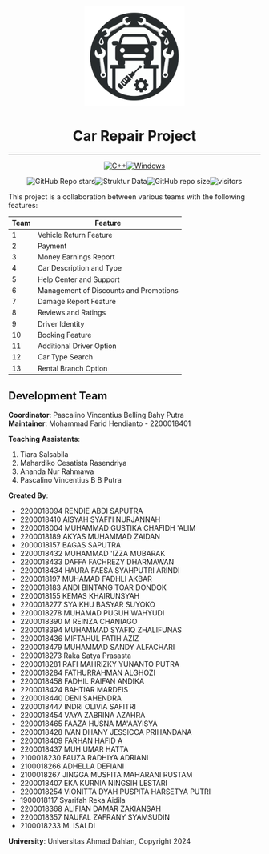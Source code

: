 
<!-- https://github.com/IRedDragonICY/car-repair-project -->
<p align="center">
  <img src="src/icon.png" width="200" height="200" />
</p>
<center><h1>Car Repair Project</h1></center>

___
<center>

[![C++](https://img.shields.io/badge/C%2B%2B-00599C?style=for-the-badge&logo=c%2B%2B&logoColor=white)](https://www.cplusplus.com/)[![Windows](https://img.shields.io/badge/Windows-0078D6?style=for-the-badge&logo=windows&logoColor=white)](https://www.microsoft.com/windows)
<!-- <!-- badge kotak besarnya sama collab -->
<!-- badge total bintang -->
![GitHub Repo stars](https://img.shields.io/github/stars/IRedDragonICY/car-repair-project?style=social)![Struktur Data](https://img.shields.io/badge/Struktur%20Data-2023-blue)![GitHub repo size](https://img.shields.io/github/repo-size/IRedDragonICY/car-repair-project)![visitors](https://visitor-badge.laobi.icu/badge?page_id=IRedDragonICY.car-repair-project)

</center>


This project is a collaboration between various teams with the following features:

| Team | Feature |
|------|---------|
| 1    | Vehicle Return Feature |
| 2    | Payment |
| 3    | Money Earnings Report |
| 4    | Car Description and Type |
| 5    | Help Center and Support |
| 6    | Management of Discounts and Promotions |
| 7    | Damage Report Feature |
| 8    | Reviews and Ratings |
| 9    | Driver Identity |
| 10   | Booking Feature |
| 11   | Additional Driver Option |
| 12   | Car Type Search |
| 13   | Rental Branch Option |

## Development Team

**Coordinator**: Pascalino Vincentius Belling Bahy Putra  
**Maintainer**: Mohammad Farid Hendianto - 2200018401

**Teaching Assistants**:  
1. Tiara Salsabila
2. Mahardiko Cesatista Rasendriya
3. Ananda Nur Rahmawa
4. Pascalino Vincentius B B Putra

**Created By**:  
- 2200018094	RENDIE ABDI SAPUTRA
- 2200018410	AISYAH SYAFI'I NURJANNAH
- 2200018004	MUHAMMAD GUSTIKA CHAFIDH 'ALIM
- 2200018189	AKYAS MUHAMMAD ZAIDAN
- 2000018157	BAGAS SAPUTRA
- 2200018432	MUHAMMAD 'IZZA MUBARAK
- 2200018433	DAFFA FACHREZY DHARMAWAN
- 2200018434	HAURA FAESA SYAHPUTRI ARINDI
- 2200018197	MUHAMAD FADHLI AKBAR
- 2200018183	ANDI BINTANG TOAR DONDOK
- 2200018155	KEMAS KHAIRUNSYAH
- 2200018277	SYAIKHU BASYAR SUYOKO
- 2200018278	MUHAMAD PUGUH WAHYUDI
- 2200018390	M REINZA CHANIAGO
- 2200018394	MUHAMMAD SYAFIQ ZHALIFUNAS
- 2200018436	MIFTAHUL FATIH AZIZ
- 2200018479	MUHAMMAD SANDY ALFACHARI
- 2200018273	Raka Satya Prasasta
- 2200018281	RAFI MAHRIZKY YUNANTO PUTRA
- 2200018284	FATHURRAHMAN ALGHOZI
- 2200018458	FADHIL RAIFAN ANDIKA
- 2200018424	BAHTIAR MARDEIS
- 2200018440	DENI SAHENDRA
- 2200018447	INDRI OLIVIA SAFITRI
- 2200018454	VAYA ZABRINA AZAHRA
- 2200018465	FAAZA HUSNA MA'AAYISYA
- 2200018428	IVAN DHANY JESSICCA PRIHANDANA
- 2200018409	FARHAN HAFID A
- 2200018437	MUH UMAR HATTA
- 2100018230	FAUZA RADHIYA ADRIANI
- 2100018266	ADHELLA DEFIANI
- 2100018267	JINGGA MUSFITA MAHARANI RUSTAM
- 2200018407	EKA KURNIA NINGSIH LESTARI
- 2200018254	VIONITTA DYAH PUSPITA HARSETYA PUTRI
- 1900018117	Syarifah Reka Aidila
- 2200018368	ALIFIAN DAMAR ZAKIANSAH
- 2200018357	NAUFAL ZAFRANY SYAMSUDIN
- 2100018233	M. ISALDI

**University**: Universitas Ahmad Dahlan, Copyright 2024
